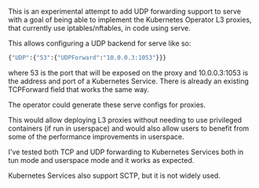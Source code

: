 This is an experimental attempt to add UDP forwarding support to serve with a goal of being able to implement the Kubernetes Operator L3 proxies, that currently use iptables/nftables, in code using serve.

This allows configuring a UDP backend for serve like so:

```sh
{"UDP":{"53":{"UDPForward":"10.0.0.3:1053"}}}
```

where 53 is the port that will be exposed on the proxy and 10.0.0.3:1053 is the address and port of a Kubernetes Service.
There is already an existing TCPForward field that works the same way.

The operator could generate these serve configs for proxies.

This would allow deploying L3 proxies without needing to use privileged containers (if run in userspace) and would also allow users to benefit from some of the performance improvements in userspace.

I've tested both TCP and UDP forwarding to Kubernetes Services both in tun mode and userspace mode and it works as expected.

Kubernetes Services also support SCTP, but it is not widely used.
